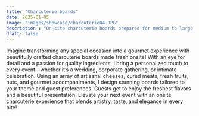 ```yaml
---
title: "Charcuterie boards"
date: 2025-01-05
image: "images/showcase/charcuterie04.JPG"
description : "On-site charcuterie boards prepared for medium to large groups"
draft: false
---
```


Imagine transforming any special occasion into a gourmet experience with beautifully crafted charcuterie boards made fresh onsite! With an eye for detail and a passion for quality ingredients, I bring a personalized touch to every event—whether it’s a wedding, corporate gathering, or intimate celebration. Using an array of artisanal cheeses, cured meats, fresh fruits, nuts, and gourmet accompaniments, I design stunning boards tailored to your theme and guest preferences. Guests get to enjoy the freshest flavors and a beautiful presentation. Elevate your next event with an onsite charcuterie experience that blends artistry, taste, and elegance in every bite!